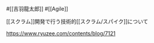 #[[吉羽龍太郎]] #[[Agile]]

[[スクラム]]開発で行う技術的[[スクラム/スパイク]]について

<https://www.ryuzee.com/contents/blog/7121>